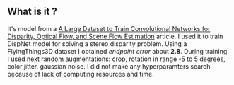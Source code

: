 ## What is it ? 

It's model from a [A Large Dataset to Train Convolutional Networks for Disparity, Optical Flow, and Scene Flow Estimation](https://arxiv.org/pdf/1512.02134.pdf) article. I used it to train DispNet model for solving a stereo disparity problem. 
Using a FlyingThings3D dataset I obtained *endpoint error* about **2.8**. 
During training I used next random augmentations: crop, rotation in range -5 to 5 degrees, color jitter, 
gaussian noise. I did not make any hyperparamters search because of lack of computing resources and time.
